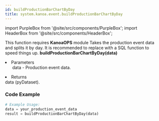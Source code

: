 ```yaml
---
id: buildProductionBarChartByDay
title: system.kanoa.event.buildProductionBarChartByDay
---
```


import PurpleBox from '@site/src/components/PurpleBox';
import HeaderBox from '@site/src/components/HeaderBox';

<PurpleBox>This function requires <b>KanoaOPS</b> module</PurpleBox>
<HeaderBox header="Description">
    Takes the production event data and splits it by day. It is recommended to replace with a SQL function to speed things up.
</HeaderBox>
<HeaderBox header="Syntax">
    <b>buildProductionBarChartByDay(data)</b>
    <li>Parameters <br />
        <ul>data - Production event data.</ul>
    </li>
    <li>Returns <br />
        data (pyDataset).
    </li>
</HeaderBox>

### Code Example

```python
# Example Usage:
data = your_production_event_data
result = buildProductionBarChartByDay(data)
